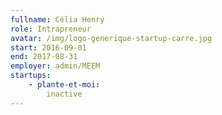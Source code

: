 ```yaml
---
fullname: Célia Henry
role: Intrapreneur
avatar: /img/logo-generique-startup-carre.jpg
start: 2016-09-01
end: 2017-08-31
employer: admin/MEEM
startups:
    - plante-et-moi:
        inactive
---
```

